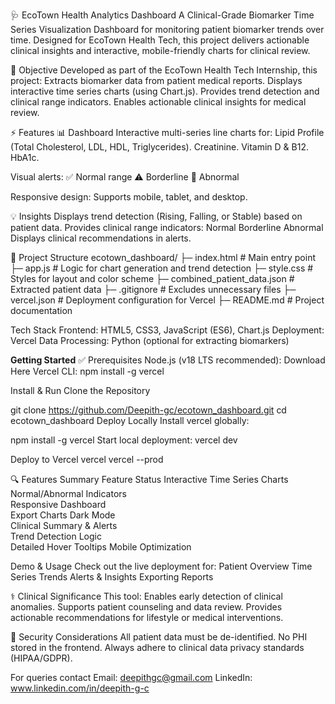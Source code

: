 🩺 EcoTown Health Analytics Dashboard
A Clinical-Grade Biomarker Time Series Visualization Dashboard for monitoring patient biomarker trends over time. Designed for EcoTown Health Tech, this project delivers actionable clinical insights and interactive, mobile-friendly charts for clinical review.

🎯 Objective
Developed as part of the EcoTown Health Tech Internship, this project:
Extracts biomarker data from patient medical reports.
Displays interactive time series charts (using Chart.js).
Provides trend detection and clinical range indicators.
Enables actionable clinical insights for medical review.

⚡️ Features
📊 Dashboard
Interactive multi-series line charts for:
Lipid Profile (Total Cholesterol, LDL, HDL, Triglycerides).
Creatinine.
Vitamin D & B12.
HbA1c.

Visual alerts:
✅ Normal range
⚠️ Borderline
🔴 Abnormal

Responsive design:
Supports mobile, tablet, and desktop.

💡 Insights
Displays trend detection (Rising, Falling, or Stable) based on patient data.
Provides clinical range indicators:
Normal
Borderline
Abnormal
Displays clinical recommendations in alerts.

📁 Project Structure
ecotown_dashboard/
├─ index.html           # Main entry point
├─ app.js              # Logic for chart generation and trend detection
├─ style.css           # Styles for layout and color scheme
├─ combined_patient_data.json  # Extracted patient data
├─ .gitignore          # Excludes unnecessary files
├─ vercel.json         # Deployment configuration for Vercel
├─ README.md           # Project documentation

Tech Stack
Frontend: HTML5, CSS3, JavaScript (ES6), Chart.js
Deployment: Vercel
Data Processing: Python (optional for extracting biomarkers)

**Getting Started**
✅ Prerequisites
Node.js (v18 LTS recommended): Download Here
Vercel CLI: npm install -g vercel

Install & Run
Clone the Repository

git clone https://github.com/Deepith-gc/ecotown_dashboard.git
cd ecotown_dashboard
Deploy Locally
Install vercel globally:

npm install -g vercel
Start local deployment:
vercel dev

Deploy to Vercel
vercel
vercel --prod

🔍 Features Summary
Feature	Status
Interactive Time Series Charts	
Normal/Abnormal Indicators	
Responsive Dashboard	
Export Charts 
Dark Mode	
Clinical Summary & Alerts	
Trend Detection Logic	
Detailed Hover Tooltips	
Mobile Optimization	

Demo & Usage
Check out the live deployment for:
Patient Overview
Time Series Trends
Alerts & Insights
Exporting Reports

⚕️ Clinical Significance
This tool:
Enables early detection of clinical anomalies.
Supports patient counseling and data review.
Provides actionable recommendations for lifestyle or medical interventions.

🔐 Security Considerations
All patient data must be de-identified.
No PHI stored in the frontend.
Always adhere to clinical data privacy standards (HIPAA/GDPR).

For queries contact
Email: deepithgc@gmail.com
LinkedIn: www.linkedin.com/in/deepith-g-c

